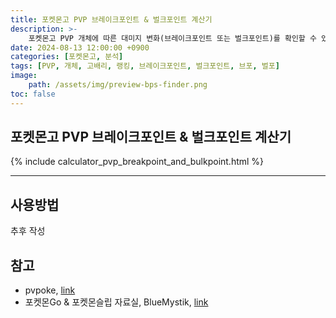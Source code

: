 ```yaml
---
title: 포켓몬고 PVP 브레이크포인트 & 벌크포인트 계산기
description: >-
    포켓몬고 PVP 개체에 따른 대미지 변화(브레이크포인트 또는 벌크포인트)를 확인할 수 있습니다.
date: 2024-08-13 12:00:00 +0900
categories: [포켓몬고, 분석]
tags: [PVP, 개체, 고배리, 랭킹, 브레이크포인트, 벌크포인트, 브포, 벌포]
image:
    path: /assets/img/preview-bps-finder.png
toc: false
---
```


## 포켓몬고 PVP 브레이크포인트 & 벌크포인트 계산기

{% include calculator_pvp_breakpoint_and_bulkpoint.html %}

---

## 사용방법
추후 작성

## 참고

- pvpoke, [link](https://pvpoke.com/)
- 포켓몬Go & 포켓몬슬립 자료실, BlueMystik, [link](https://blog.naver.com/suikun2002)
